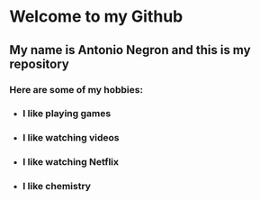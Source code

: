# Welcome to my Github

## My name is Antonio Negron and this is my repository 


### Here are some of my hobbies:

* ### I like playing games 
* ###  I like watching videos
* ###  I like watching Netflix
* ###  I like chemistry 
